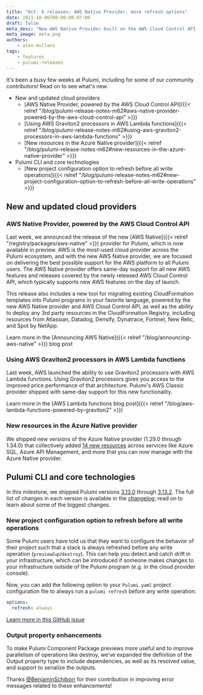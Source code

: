 ```yaml
---
title: "Oct. 6 releases: AWS Native Provider, more refresh options"
date: 2021-10-06T08:00:00-07:00
draft: false
meta_desc: "New AWS Native Provider built on the AWS Cloud Control API, support for the newest AWS and Azure features, and more control over when stacks are refreshed"
meta_image: meta.png
authors:
    - alex-mullans
tags:
    - features
    - pulumi-releases
---
```


It's been a busy few weeks at Pulumi, including for some of our community contributors! Read on to see what's new.

- New and updated cloud providers
  - [AWS Native Provider, powered by the AWS Cloud Control API]({{< relref "/blog/pulumi-release-notes-m62#aws-native-provider-powered-by-the-aws-cloud-control-api" >}})
  - [Using AWS Graviton2 processors in AWS Lambda functions]({{< relref "/blog/pulumi-release-notes-m62#using-aws-graviton2-processors-in-aws-lambda-functions" >}})
  - [New resources in the Azure Native provider]({{< relref "/blog/pulumi-release-notes-m62#new-resources-in-the-azure-native-provider" >}})
- Pulumi CLI and core technologies
  - [New project configuration option to refresh before all write operations]({{< relref "/blog/pulumi-release-notes-m62#new-project-configuration-option-to-refresh-before-all-write-operations" >}})

<!--more-->

## New and updated cloud providers

### AWS Native Provider, powered by the AWS Cloud Control API

Last week, we announced the release of the new [AWS Native]({{< relref "/registry/packages/aws-native" >}}) provider for Pulumi, which is now available in preview. AWS is the most-used cloud provider across the Pulumi ecosystem, and with the new AWS Native provider, we are focused on delivering the best possible support for the AWS platform to all Pulumi users. The AWS Native provider offers same-day support for all new AWS features and releases covered by the newly released AWS Cloud Control API, which typically supports new AWS features on the day of launch.

This release also includes a new tool for migrating existing CloudFormation templates into Pulumi programs in your favorite language, powered by the new AWS Native provider and AWS Cloud Control API, as well as the ability to deploy any 3rd party resources in the CloudFormation Registry, including resources from Atlassian, Datadog, Densify, Dynatrace, Fortinet, New Relic, and Spot by NetApp.

Learn more in the [Announcing AWS Native]({{< relref "/blog/announcing-aws-native" >}}) blog post

### Using AWS Graviton2 processors in AWS Lambda functions

Last week, AWS launched the ability to use Graviton2 processors with AWS Lambda functions. Using Graviton2 processors gives you access to the improved price performance of that architecture. Pulumi's AWS Classic provider shipped with same-day support for this new functionality.

Learn more in the [AWS Lambda functions blog post]({{< relref "/blog/aws-lambda-functions-powered-by-graviton2" >}})

### New resources in the Azure Native provider

We shipped new versions of the Azure Native provider (1.29.0 through 1.34.0) that collectively added [14 new resources](https://github.com/pulumi/pulumi-azure-native/blob/master/CHANGELOG.md#1340-2021-09-30) across services like Azure SQL, Azure API Management, and more that you can now manage with the Azure Native provider.

## Pulumi CLI and core technologies

In this milestone, we shipped Pulumi versions [3.13.0](https://github.com/pulumi/pulumi/releases/tag/v3.13.0) through [3.13.2](https://github.com/pulumi/pulumi/releases/tag/v3.13.2). The full list of changes in each version is available in the [changelog](https://github.com/pulumi/pulumi/releases); read on to learn about some of the biggest changes.

### New project configuration option to refresh before all write operations

Some Pulumi users have told us that they want to configure the behavior of their project such that a stack is always refreshed before any write operation (`preview`/`up`/`destroy`). This can help you detect and catch drift in your infrastructure, which can be introduced if someone makes changes to your infrastructure outside of the Pulumi program (e.g. in the cloud provider console).

Now, you can add the following option to your `Pulumi.yaml` project configuration file to always run a `pulumi refresh` before any write operation:

```yaml
options:
  refresh: always
```

<script id="asciicast-2BQoAe9gx9E07gBiM9h9A1cra" src="https://asciinema.org/a/2BQoAe9gx9E07gBiM9h9A1cra.js" async></script>

[Learn more in this GitHub issue](https://github.com/pulumi/pulumi/issues/8058)

### Output property enhancements

To make Pulumi Component Package previews more useful and to improve parallelism of operations like destroy, we’ve expanded the definition of the Output property type to include dependencies, as well as its resolved value, and support to serialize the outputs.

Thanks [@BenjaminSchiborr](https://github.com/BenjaminSchiborr) for their contribution in improving error messages related to these enhancements!
